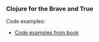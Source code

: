 ### Clojure for the Brave and True 

Code examples:
* [Code examples from book](https://github.com/braveclojure/cftbat-code)
